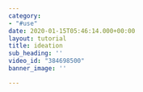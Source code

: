 ```yaml
---
category:
- "#use"
date: 2020-01-15T05:46:14.000+00:00
layout: tutorial
title: ideation
sub_heading: ''
video_id: "384698500"
banner_image: ''

---
```


